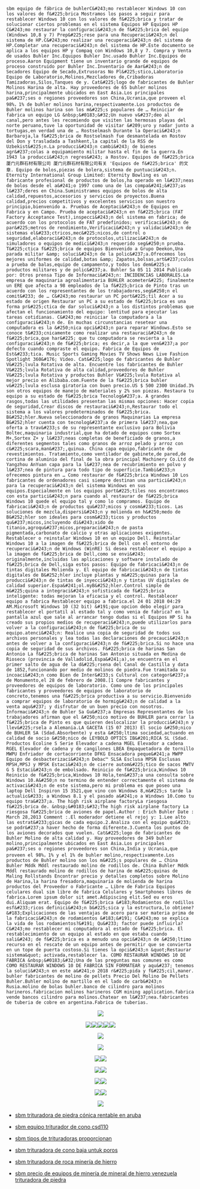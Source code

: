 
```
sbm equipo de fábrica de buhlerC&#243;mo restablecer Windows 10 con los valores de f&#225;brica Mostramos los pasos a seguir para restablecer Windows 10 con los valores de f&#225;brica y tratar de solucionar ciertos problemas en el sistema Equipos HP Equipos HP C&#243;mo restaurar la configuraci&#243;n de f&#225;brica del equipo (Windows 10,8 y 7) Prep&#225;rese para una Recuperaci&#243;n del sistema de HP.C&#243;mo realizar una recuperaci&#243;n del sistema de HP.Completar una recuperaci&#243;n del sistema de HP.Este documento se aplica a los equipos HP y Compaq con Windows 10,8 y 7. Compra y Venta de usados Buhler Inc.Equipos Buhler Inc.usado Buhler Inc.Equipos de proceso.Aaron Equipment tiene un inventario grande de equipos de proceso construido por Buhler Inc.Inventario de Aar&#243;n de Secadores Equipo de Secado,Extrusoras No Pl&#225;stico,Laboratorio Equipo de Laboratorio,Molinos,Mezcladores de,Cribadoras Tamizadoras,Silos,Tanques de y. Cat&#225;logo de fabricantes de Buhler Molinos Harina de alta. Hay proveedores de 65 buhler molinos harina,principalmente ubicados en East Asia.Los principales pa&#237;ses o regiones proveedores son China,Ucrania,que proveen el 98%，1% de buhler molinos harina,respectivamente.Los productos de Buhler molinos harina son los m&#225;s populares de … Reiniciar de fabrica un equipo LG &nbsp;&#0183;&#32;Un nuevo v&#237;deo al canal,pero antes les recomiendo que visiten las hermosas playas del norte peruano,tuve la oportunidad de visitar &#209;uro y nadar junto a tortugas,en verdad una de … Rostselmash Durante la Operaci&#243;n Barbaroja,la f&#225;brica de Rostselmash fue desmantelada en Rostov del Don y trasladada a Tashkent,la capital de la RSS de Uzbekist&#225;n.La producci&#243;n cambi&#243; de bienes agr&#237;colas a equipamiento militar hasta el fin de la guerra.En 1943 la producci&#243;n regres&#243; a Rostov. Equipos de f&#225;brica 厦门元群石材有限公司 厦门元群石材有限公司有关 'Equipos de f&#225;brica' 的文章. Equipo de bolos,piezas de bolera,sistema de puntuaci&#243;n. Eternity International Group Limited: Eternity Bowling es un fabricante profesional de productos de bolos,ha operado en l&#237;neas de bolos desde el a&#241;o 1997 como una de las compa&#241;&#237;as l&#237;deres en China.Suministramos equipos de bolos de alta calidad,repuestos,accesorios y servicios de proyectos.Buena calidad,precios competitivos y excelentes servicios son nuestro principio,bienvenido a. Pruebas de Aceptaci&#243;n de Equipos en Fabrica y en Campo. Prueba de aceptaci&#243;n en f&#225;brica (FAT Factory Acceptance Test),inspecci&#243;n del sistema en fabrica; de acuerdo con los protocolos de FAT predefinidos; verificaci&#243;n de par&#225;metros de rendimiento,Verificaci&#243;n y validaci&#243;n de sistemas el&#233;ctricos,mec&#225;nicos,de control o seguridad,elaboraci&#243;n de protocolos,utilizaci&#243;n de simuladores o equipos de medici&#243;n requerido seg&#250;n prueba. T&#225;ctica f&#225;brica de equipos Bienvenido a Grupo Deekon,Una parada militar &amp; soluci&#243;n de la polic&#237;a.Ofrecemos los mejores uniformes de calidad,botas &amp; Zapatos,bolsas,art&#237;culos a prueba de balas,equipo de campamento,y todos los dem&#225;s productos militares y de polic&#237;a. Buhler Sa 05 11 2014 Publicado por: Otros prensa Tipo de Informaci&#243;n: INCIDENCIAS LABORALES.La empresa de maquinaria agroalimentaria BUHLER acometer&#225; finalmente un ERE que afecta a 98 empleados de la f&#225;brica de Pinto tras un acuerdo con los representantes de los trabajadores,seg&#250;n el comit&#233; de … C&#243;mo restaurar un PC port&#225;til Acer a su estado de origen Restaurar un PC a su estado de f&#225;brica es una forma pr&#225;ctica de dar soluci&#243;n a los distintos problemas que afectan el funcionamiento del equipo: lentitud para ejecutar las tareas cotidianas. C&#243;mo reiniciar la computadora a la configuraci&#243;n de. En muchas circunstancias resetear una computadora es la &#250;nica opci&#243;n para reparar Windows.Esto se conoce t&#233;cnicamente como realizar una restauraci&#243;n de f&#225;brica,que har&#225; que tu computadora se revierta a la configuraci&#243;n de f&#225;brica; es decir,a la que ven&#237;a por defecto cuando compraste el equipo. Fabrica de Equipos de Est&#233;tica. Music Sports Gaming Movies TV Shows News Live Fashion Spotlight 360&#176; Video. Cat&#225;logo de fabricantes de Buhler V&#225;lvula Rotativa de alta. Encuentre los fabricantes de Buhler V&#225;lvula Rotativa de alta calidad,proveedores de Buhler V&#225;lvula Rotativa y productos Buhler V&#225;lvula Rotativa al mejor precio en Alibaba.com.Fuente de la f&#225;brica buhler v&#225;lvula esclusa giratoria con buen precio.US $ 500 2300 Unidad.3% son otros equipos de manejo de materiales y 2% son piezas. Restaura tu equipo a su estado de f&#225;brica Tecnolog&#237;a. A grandes rasgos,todas las utilidades presentan las mismas opciones: Hacer copia de seguridad,Crear discos de restauraci&#243;n,Restaurar todo el sistema a los valores predeterminados de f&#225;brica. B&#252;hler.Nueva seleccionadora de granos Maquinarias La empresa B&#252;hler cuenta con tecnolog&#237;a de primera l&#237;nea,que oferta a trav&#233;s de su representante exclusivo para Bolivia Boltec,maquinaria industrial,que ha dotado de equipos como Sortex M+,Sortex Z+ y l&#237;neas completas de beneficiado de granos,a diferentes segmentos tales como granos de arroz pelado y arroz con c&#225;scara,man&#237;,quinua. China capa equipo,fabricante de revestimientos. Tratamiento,como ventilador de gabinete,de pared,de cortina de aluminio del final de la obra principal Machinery Co.Ltd de Yangzhou AnYuan capa para la l&#237;nea de recubrimiento en polvo y l&#237;nea de pintura para todo tipo de superficie.Tambi&#233;n ofrecemos pintura en … Como restaurar de f&#225;brica Windows 10 Los fabricantes de ordenadores casi siempre destinan una partici&#243;n para la recuperaci&#243;n del sistema Windows en sus equipos.Especialmente en los equipos port&#225;tiles nos encontramos con esta partici&#243;n para cuando al restaurar de f&#225;brica Windows 10 quede el equipo tal y como lo compramos. Equipo de fabricaci&#243;n de productos qu&#237;micos y cosm&#233;ticos. Las soluciones de mezcla,dispersi&#243;n y molienda en h&#250;medo de B&#252;hler son ideales para cosm&#233;ticos y productos qu&#237;micos,incluyendo di&#243;xido de titanio,agroqu&#237;micos,preparaci&#243;n de pasta pigmentada,carbonato de calcio y otras aplicaciones exigentes. Restablecer o reinstalar Windows 10 en un equipo Dell. Reinstalar Windows 10 a la imagen de f&#225;brica de Dell con el entorno de recuperaci&#243;n de Windows (WinRE) Si desea restablecer el equipo a la imagen de f&#225;brica de Dell,como se envi&#243; originalmente,incluidas las aplicaciones y software instalado de f&#225;brica de Dell,siga estos pasos: Equipo de fabricaci&#243;n de tintas digitales Molienda y. El equipo de fabricaci&#243;n de tintas digitales de B&#252;hler incluye plantas y m&#225;quinas para la producci&#243;n de tintas de inyecci&#243;n y tintas UV digitales de calidad superior.Espa&#241;ol.myB&#252;hler.Control simple de m&#225;quina a integraci&#243;n sofisticada de f&#225;brica inteligente: todas mejoran la eficacia y el control. Restablecer equipo a fabrica Restablecer equipo a fabrica.el ‎24 01 2018 04:29 AM.Microsoft Windows 10 (32 bit) &#191;que opcion debo elegir para restablecer el portatil al estado tal y como venia de fabrica? en la pantalla azul que sale al arrancar tengo dudas si el Equipos HP Si ha creado sus propios medios de recuperaci&#243;n,puede utilizarlos para volver a la configuraci&#243;n de f&#225;brica de su equipo.atenci&#243;n: Realice una copia de seguridad de todos sus archivos personales y lea todas las declaraciones de precauci&#243;n antes de volver a la configuraci&#243;n de f&#225;brica.Si no hace una copia de seguridad de sus archivos. F&#225;brica de harinas San Antonio La f&#225;brica de harinas San Antonio situada en Medina de Rioseco (provincia de Valladolid,Espa&#241;a),se encuentra en el primer salto de agua de la d&#225;rsena del Canal de Castilla y data de 1852,funcionando por medio de molinos de piedra.Fue tramitada su incoaci&#243;n como Bien de Inter&#233;s Cultural con categor&#237;a de Monumento,el 28 de febrero de 2008.[1 Compre fabricantes y proveedores de equipos de laboratorio. Como uno de los principales fabricantes y proveedores de equipos de laboratorio de concreto,tenemos una f&#225;brica productiva a su servicio.Bienvenido a comprar equipos de laboratorio de hormig&#243;n de calidad a la venta aqu&#237; y disfrutar de un buen precio con nosotros. Informaci&#243;n de Buhler Sa Gu&#237;a Empresas Representantes de los trabajadores afirman que el &#250;nico motivo de BUHLER para cerrar la f&#225;brica de Pinto es que quieren deslocalizar la producci&#243;n y llev&#225;rsela a Alemania.LA GACETA (15 07 2013) El socio &#250;nico de BUHLER SA (Sdad.Absorbente) y esta &#250;ltima sociedad,actuando en calidad de socio &#250;nico de LEYBOLD OPTICS IB&#201;RICA SL (Sdad. Productos Ecoline S Serie Elevador a cadena MGEL Elevador a cadena RGEL Elevador de cadena y de cangilones LBEA Empaquetadora de tornillo MWPU Enfriador de cortacorriente DFKG Ensacadora peque&#241;a MWPP Equipo de desbacterizaci&#243;n Debac™ SLSA Esclusa MPSN Esclusas MPSH,MPSJ y MPSK Estaci&#243;n de cierre autom&#225;tico de sacos MWTV G S Estaci&#243;n de embolsado. Reinicio de f&#225;brica,Windows 10 Reinicio de f&#225;brica,Windows 10 Hola,ten&#237;a una consulta sobre Windows 10.A&#250;n no termino de entender correctamente el sistema de activaci&#243;n de este sistema,pero mi problema es que poseo una laptop Dell Inspiron 15 3521,que vino con Windows 8,m&#225;s tarde la actualic&#233; a Windows 8.1 y el pasado a&#241;o a Windows 10.Como tu equipo tra&#237;a. The high risk airplane factoryLa riesgosa f&#225;brica de. &nbsp;&#0183;&#32;The high risk airplane factory La riesgosa f&#225;brica de aviones de papel.Author : Erich Buhler Date : March 28,2013 Comment :.El moderador detiene el rejoj y: 1.Lee alto las estrat&#233;gicas de cada equipo.2.Analiza con el equipo qu&#233; se podr&#237;a haver hecho de forma diferente.3.Cuenta los puntos de los aviones decorados que vuelen. Cat&#225;logo de fabricantes de Buhler Molino de alta calidad y. Hay proveedores de 349 buhler molino,principalmente ubicados en East Asia.Los principales pa&#237;ses o regiones proveedores son China,India y Ucrania,que proveen el 98%，1% y el 1% de buhler molino,respectivamente.Los productos de Buhler molino son los m&#225;s populares de … China Buhler Mddk Mddl restaurado molino de rodillos de. China Buhler Mddk Mddl restaurado molino de rodillos de harina de m&#225;quinas de Maling Rollstands Encontrar precio y detalles completos sobre Molino de Harina,la harina fresadora,maquinaria de molienda de harina productos del Proveedor o Fabricante … Libre de Fabrica Equipos celulares dual sim libre de fabrica Celulares y Smartphones libres de fabrica.Lorem ipsum dolor sit amet.Adipiscing elit.Sed eu eros dui.Aliquam erat. Equipo de f&#225;brica &#183;Rodamientos de rodillos esf&#233;ricos definici&#243;n b&#225;sica y la estructura,lo obtiene? &#183;Explicaciones de las ventajas de acero para ser materia prima de la fabricaci&#243;n de rodamientos &#183;&#191; C&#243;mo se explica la vida de los rodamientos?&#191; Qu&#233; factor puede influirla? C&#243;mo restablecer mi computadora al estado de f&#225;brica. El restablecimiento de un equipo al estado en que estaba cuando sali&#243; de f&#225;brica es a menudo una opci&#243;n de &#250;ltimo recurso en el rescate de un equipo antes de permitir que se convierta en un tope de puerta costoso.Si tienes la opci&#243;n &quot;Restaurar sistema&quot; activada,restablecer la. COMO RESTAURAR WINDOWS 10 DE FABRICA &nbsp;&#0183;&#32;Una de las preguntas mas comunes es como COMO RESTAURAR WINDOWS 10 DE FABRICA SIN FORMATEAR y aqu&#237; tenemos la soluci&#243;n en este a&#241;o 2018 r&#225;pida y f&#225;cil,maner. buhler fabricantes de molino de pellets Precio Del Molino De Pellets Buhler.Buhler molino de martillo en el lado de carb&#243;n Rusia.molino de bolas buhler.banco de cilindro para molinos harineros.fabricacion molinos harineros CGM mining application.fabrica vende bancos cilindro para molinos.Chatear en l&#237;nea.fabricantes de tuberia de cobre en argentina.Fabrica de tuberias. 
```

<div align="center">

<a href="https://es-crusher.shibang-china.com/github&k=sbm+equipo+de+f%C3%A1brica+de+buhler"><img src="https://static.shibang-china.com/es/crusher/logo.jpg"></a>

<a href="https://es-crusher.shibang-china.com/github&k=sbm+equipo+de+f%C3%A1brica+de+buhler"><img src="https://static.shibang-china.com/es/crusher/index.jpg"></a><a href="https://es-crusher.shibang-china.com/material.htmlgithub&k=sbm+equipo+de+f%C3%A1brica+de+buhler"><img src="https://static.shibang-china.com/es/crusher/material.jpg"></a><a href="https://es-crusher.shibang-china.com/application.htmlgithub&k=sbm+equipo+de+f%C3%A1brica+de+buhler"><img src="https://static.shibang-china.com/es/crusher/application.jpg"></a><a href="https://es-crusher.shibang-china.com/aboutus.htmlgithub&k=sbm+equipo+de+f%C3%A1brica+de+buhler"><img src="https://static.shibang-china.com/es/crusher/aboutus.jpg"></a><a href="https://es-crusher.shibang-china.com/contact.htmlgithub&k=sbm+equipo+de+f%C3%A1brica+de+buhler"><img src="https://static.shibang-china.com/es/crusher/contact.jpg"></a>

<a href="https://es-crusher.shibang-china.com/github&k=sbm+equipo+de+f%C3%A1brica+de+buhler"><img src="https://static.shibang-china.com/es/crusher/banner.jpg"></a>

<a href="https://swt.shibang-china.com/github&k=sbm+equipo+de+f%C3%A1brica+de+buhler"><img src="https://static.shibang-china.com/es/crusher/text.jpg"></a>

<a href="https://swt.shibang-china.com/github&k=sbm+equipo+de+f%C3%A1brica+de+buhler"><img src="https://static.shibang-china.com/es/crusher/chat.jpg"></a><a href="https://es-crusher.shibang-china.com/contact.htmlgithub&k=sbm+equipo+de+f%C3%A1brica+de+buhler"><img src="https://static.shibang-china.com/es/crusher/message.jpg"></a>

<a href="https://es-crusher.shibang-china.com/products/pe.htmlgithub&k=sbm+equipo+de+f%C3%A1brica+de+buhler"><img src="https://static.shibang-china.com/es/crusher/pe.jpg"></a><a href="https://es-crusher.shibang-china.com/products/pf.htmlgithub&k=sbm+equipo+de+f%C3%A1brica+de+buhler"><img src="https://static.shibang-china.com/es/crusher/pf.jpg"></a>

<a href="https://es-crusher.shibang-china.com/products/hpt.htmlgithub&k=sbm+equipo+de+f%C3%A1brica+de+buhler"><img src="https://static.shibang-china.com/es/crusher/hpt.jpg"></a><a href="https://es-crusher.shibang-china.com/products/vsi.htmlgithub&k=sbm+equipo+de+f%C3%A1brica+de+buhler"><img src="https://static.shibang-china.com/es/crusher/vsi.jpg"></a>

<a href="https://es-crusher.shibang-china.com/products/klv.htmlgithub&k=sbm+equipo+de+f%C3%A1brica+de+buhler"><img src="https://static.shibang-china.com/es/crusher/klv.jpg"></a><a href="https://es-crusher.shibang-china.com/products/portable.htmlgithub&k=sbm+equipo+de+f%C3%A1brica+de+buhler"><img src="https://static.shibang-china.com/es/crusher/portable.jpg"></a>

<a href="https://swt.shibang-china.com/github&k=sbm+equipo+de+f%C3%A1brica+de+buhler"><img src="https://static.shibang-china.com/es/crusher/case.jpg"></a>

</div>


* [sbm trituradora de piedra cónica rentable en aruba](sbm%20trituradora%20de%20piedra%20c%C3%B3nica%20rentable%20en%20aruba.md)

* [sbm equipo triturador de cono csd110](sbm%20equipo%20triturador%20de%20cono%20csd110.md)

* [sbm tipos de trituradoras proporcionan](sbm%20tipos%20de%20trituradoras%20proporcionan.md)

* [sbm trituradora de cono baja untuk poros](sbm%20trituradora%20de%20cono%20baja%20untuk%20poros.md)

* [sbm trituradora de roca minería de hierro](sbm%20trituradora%20de%20roca%20miner%C3%ADa%20de%20hierro.md)

* [sbm precio de equipos de minería de mineral de hierro venezuela trituradora de piedra](sbm%20precio%20de%20equipos%20de%20miner%C3%ADa%20de%20mineral%20de%20hierro%20venezuela%20trituradora%20de%20piedra.md)